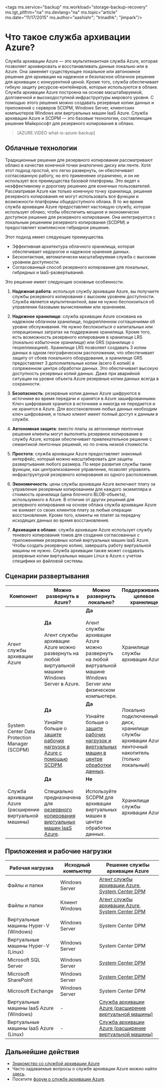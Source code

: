<properties
	pageTitle="Что такое служба архивации Azure | Microsoft Azure"
	description="С помощью службы архивации Azure и служб восстановления можно архивировать и восстанавливать данные и приложения на серверах Windows, клиентских компьютерах Windows, серверах SCDPM или виртуальных машинах Azure."
	services="backup"
	documentationCenter=""
	authors="trinadhk"
	manager="shreeshd"
	editor="tysonn"
	keywords="архивация и восстановление; службы восстановления"/>

<tags ms.service="backup" ms.workload="storage-backup-recovery" ms.tgt_pltfrm="na" ms.devlang="na" ms.topic="article" ms.date="11/17/2015" ms.author="aashishr"; "trinadhk"; "jimpark"/>

# Что такое служба архивации Azure?
Служба архивации Azure — это мультитенантная служба Azure, которая позволяет архивировать и восстанавливать данные локально или в Azure. Она заменяет существующее локальное или автономное решение для архивации на надежное и безопасное облачное решение для архивации с конкурентной ценой. Кроме того, служба обеспечивает гибкую защиту ресурсов-контейнеров, которые используются в облаке. Служба архивации Azure построена на основе масштабируемой, долговечной и высокодоступной инфраструктуры мирового уровня. С помощью этого решения можно создавать резервные копии данных и приложений с серверов SCDPM, Windows Server, клиентских компьютеров Windows или виртуальных машин IaaS Azure. Служба архивации Azure и SCDPM — это базовые технологии, составляющие решение Майкрософт для резервного копирования в облако.

> [AZURE.VIDEO what-is-azure-backup]

## Облачные технологии
Традиционные решения для резервного копирования рассматривают облако в качестве конечной точки аналогично диску или ленте. Хотя этот подход простой, его легко развернуть, он обеспечивает согласованную работу, но его применение ограничено, и он не использует все преимущества базовой платформы. Это ведет к неэффективному и дорогому решению для конечных пользователей. Рассматривая Azure как только конечную точку хранилища, решения резервного копирования не могут использовать все функции и возможности платформы общедоступного облака. В то же время служба архивации Azure предоставляет настоящую службу, которая использует облако, чтобы обеспечить мощное и экономически доступное решение для резервного копирования. Она интегрируется с локальным решением резервного копирования (SCDPM) и предоставляет комплексное гибридное решение.

Этот подход имеет следующие преимущества.

- Эффективная архитектура облачного хранилища, которая обеспечивает недорогое и надежное хранение данных.
- Бесконтактная, автоматически масштабируемая служба с высоким уровнем доступности.
- Согласованный способ резервного копирования для локальных, гибридных и IaaS-развертываний.

Это решение имеет следующие основные особенности.

1. **Надежная работа**: используя службу архивации Azure, вы получаете службы резервного копирования с высоким уровнем доступности. Служба является мультитенантной, вам не нужно беспокоиться об управлении базовыми вычислениями или хранением.

2. **Надежное хранилище**: служба архивации Azure основана на надежном облачном хранилище, подкрепленном соглашениями об уровне обслуживания. Не нужно беспокоиться о капитальных или операционных затратах на поддержание хранилища. Кроме того, есть возможность резервного копирования в хранилище LRS (локально избыточное хранилище) или GRS (хранилище с георепликацией). Хранилище LRS позволяет создавать 3 копии данных в одном географическом расположении, что обеспечивает защиту от сбоев локального оборудования, а хранилище GRS предоставляет 3 дополнительные копии (всего 6 копий) в сопряженном центре обработки данных. Это обеспечивает высокую доступность резервных копий данных. Даже при аварийной ситуации на уровне объекта Azure резервные копии данных всегда в сохранности.

3. **Безопасность**: резервные копии данных Azure шифруются в источнике во время передачи и хранятся в Azure зашифрованными. Ключ шифрования хранится в источнике и никогда не передается и не хранится в Azure. Для восстановления любых данных необходим ключ шифрования, и только клиент имеет полный доступ к данным в службе.

4. **Автономная защита**: вместо платы за автономные ленточные решения клиенты могут выполнять резервное копирование в службу Azure, которая обеспечивает привлекательное решение с семантикой ленточных решений, но по очень низкой стоимости.

5. **Простота**: служба архивации Azure предоставляет знакомый интерфейс, который можно масштабировать для защиты развертывания любого размера. По мере развития службы такие функции, как централизованное управление, позволят управлять инфраструктурой резервного копирования из одного расположения.

6. **Экономичность**: цены службы архивации Azure включают плату за управление резервным копированием для каждого экземпляра и стоимость хранилища (цена блочного BLOB-объекта), используемого в Azure. В отличие от других решений для резервного копирования на основе облака служба архивации Azure не взимает со своих клиентов плату за любые операции восстановления. Кроме того, клиенты не платят за передачу исходящих данных во время восстановления.

7. **Архивация в облаке**: служба архивации Azure использует службу теневого копирования томов для создания согласованных с приложениями резервных копий виртуальных машин IaaS Azure. Чтобы создать резервную копию, завершать работу виртуальной машины не нужно. Служба архивации также может создавать резервные копии виртуальных машин Linux в Azure с учетом специфики их файловой системы.


## Сценарии развертывания
| Компонент | Можно развернуть в Azure? | Можно развернуть локально? | Поддерживаемое целевое хранилище|
| --- | --- | --- | --- |
| Агент службы архивации Azure | **Да** <br><br>Агент службы архивации Azure можно развернуть на любой виртуальной машине Windows Server в Azure. | **Да** <br><br>Агент службы архивации Azure можно развернуть на любой виртуальной машине Windows Server или физическом компьютере. | Хранилище службы архивации Azure |
| System Center Data Protection Manager (SCDPM) | **Да** <br><br>Узнайте больше о [защите рабочих нагрузок в Azure с помощью SCDPM](http://blogs.technet.com/b/dpm/archive/2014/09/02/azure-iaas-workload-protection-using-data-protection-manager.aspx). | **Да** <br><br>Узнайте больше о [защите рабочих нагрузок и виртуальных машин в центре обработки данных](https://technet.microsoft.com/ru-RU/library/hh758173.aspx). | Локально подключенный диск,<br>хранилище службы архивации Azure,<br>ленточный накопитель (только локальный) |
| Служба архивации Azure (расширение виртуальной машины) | **Да** <br><br>Специально предназначена для [резервного копирования виртуальных машин IaaS Azure](backup-azure-vms-introduction.md). | **Не** <br><br>Используйте SCDPM для архивации виртуальных машин в центре обработки данных. | Хранилище службы архивации Azure |


## Приложения и рабочие нагрузки

| Рабочая нагрузка | Исходный компьютер | Решение службы архивации Azure |
| --- | --- |---|
| Файлы и папки | Windows Server | [Агент службы архивации Azure](backup-configure-vault.md),<br> [System Center DPM](backup-azure-dpm-introduction.md) |
| Файлы и папки | Клиент Windows | [Агент службы архивации Azure](backup-configure-vault.md),<br> [System Center DPM](backup-azure-dpm-introduction.md) |
| Виртуальные машины Hyper-V (Windows) | Windows Server | System Center DPM |
| Виртуальные машины Hyper-V (Linux) | Windows Server | System Center DPM |
| Microsoft SQL Server | Windows Server | [System Center DPM](backup-azure-backup-sql.md) |
| Microsoft SharePoint | Windows Server | [System Center DPM](backup-azure-backup-sharepoint.md) |
| Microsoft Exchange | Windows Server | System Center DPM |
| Виртуальные машины IaaS Azure (Windows)| - | [Служба архивации Azure (расширение виртуальной машины)](backup-azure-vms-introduction.md) |
| Виртуальные машины IaaS Azure (Linux) | - | [Служба архивации Azure (расширение виртуальной машины)](backup-azure-vms-introduction.md) |


## Дальнейшие действия
- [Знакомство со службой архивации Azure](backup-try-azure-backup-in-10-mins.md)
- Часто задаваемые вопросы о службе архивации Azure можно найти [здесь](backup-azure-backup-faq.md).
- Посетите [форум о службе архивации Azure](http://go.microsoft.com/fwlink/p/?LinkId=290933).

<!---HONumber=Nov15_HO4-->